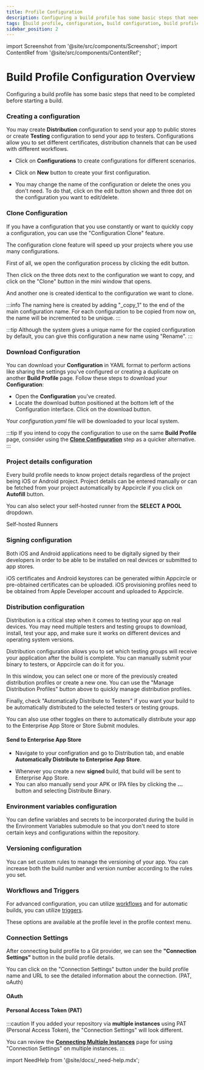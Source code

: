 ```yaml
---
title: Profile Configuration
description: Configuring a build profile has some basic steps that need to be completed before starting a build.
tags: [build profile, configuration, build configuration, build profile configuration]
sidebar_position: 2
---
```


import Screenshot from '@site/src/components/Screenshot';
import ContentRef from '@site/src/components/ContentRef';

# Build Profile Configuration Overview

Configuring a build profile has some basic steps that need to be completed before starting a build.

### Creating a configuration

You may create **Distribution** configuration to send your app to public stores or create **Testing** configuration to send your app to testers. Configurations allow you to set different certificates, distribution channels that can be used with different workflows.

- Click on **Configurations** to create configurations for different scenarios.

<Screenshot url='https://cdn.appcircle.io/docs/assets/build-configuration-configuration-showcase.png' />

- Click on **New** button to create your first configuration.

<Screenshot url='https://cdn.appcircle.io/docs/assets/build-configuration-another-configuration.png' />

- You may change the name of the configuration or delete the ones you don't need. To do that, click on the edit button shown and three dot on the configuration you want to edit/delete.

<Screenshot url='https://cdn.appcircle.io/docs/assets/clone-1.png' />

### Clone Configuration

If you have a configuration that you use constantly or want to quickly copy a configuration, you can use the "Configuration Clone" feature.

The configuration clone feature will speed up your projects where you use many configurations.

First of all, we open the configuration process by clicking the edit button.

<Screenshot url='https://cdn.appcircle.io/docs/assets/clone-1.png' />

Then click on the three dots next to the configuration we want to copy, and click on the "Clone" button in the mini window that opens.

<Screenshot url='https://cdn.appcircle.io/docs/assets/clone-2.png' />

And another one is created identical to the configuration we want to clone.

<Screenshot url='https://cdn.appcircle.io/docs/assets/clone-3.png' />

:::info
The naming here is created by adding "\_copy_1" to the end of the main configuration name. For each configuration to be copied from now on, the name will be incremented to be unique.
:::

:::tip
Although the system gives a unique name for the copied configuration by default, you can give this configuration a new name using "Rename".
:::

### Download Configuration

You can download your **Configuration** in YAML format to perform actions like sharing the settings you've configured or creating a duplicate on another **Build Profile** page. Follow these steps to download your **Configuration**:

- Open the **Configuration** you've created.
- Locate the download button positioned at the bottom left of the Configuration interface. Click on the download button.
  <Screenshot url='https://cdn.appcircle.io/docs/assets/build-profile-download-component.png' />

Your _configuration.yaml_ file will be downloaded to your local system.

:::tip
If you intend to copy the configuration to use on the same **Build Profile** page, consider using the [**Clone Configuration**](#clone-configuration) step as a quicker alternative.
:::

### Project details configuration

Every build profile needs to know project details regardless of the project being iOS or Android project. Project details can be entered manually or can be fetched from your project automatically by Appcircle if you click on **Autofill** button.

You can also select your self-hosted runner from the **SELECT A POOL** dropdown.

<ContentRef url="/self-hosted-appcircle/self-hosted-runner">
  Self-hosted Runners
</ContentRef>

<Screenshot url='https://cdn.appcircle.io/docs/assets/build-profile-ios-fetch.png' />

### Signing configuration

Both iOS and Android applications need to be digitally signed by their developers in order to be able to be installed on real devices or submitted to app stores.

iOS certificates and Android keystores can be generated within Appcircle or pre-obtained certificates can be uploaded. iOS provisioning profiles need to be obtained from Apple Developer account and uploaded to Appcircle.

<Screenshot url='https://cdn.appcircle.io/docs/assets/build-profile-ios-signing-configuration.png' />

### Distribution configuration

Distribution is a critical step when it comes to testing your app on real devices. You may need multiple testers and testing groups to download, install, test your app, and make sure it works on different devices and operating system versions.

Distribution configuration allows you to set which testing groups will receive your application after the build is complete. You can manually submit your binary to testers, or Appcircle can do it for you.

In this window, you can select one or more of the previously created distribution profiles or create a new one. You can use the "Manage Distribution Profiles" button above to quickly manage distribution profiles.

Finally, check "Automatically Distribute to Testers" if you want your build to be automatically distributed to the selected testers or testing groups.

<Screenshot url='https://cdn.appcircle.io/docs/assets/multiple-dist-build-1.png' />

You can also use other toggles on there to automatically distribute your app to the Enterprise App Store or Store Submit modules.

#### Send to Enterprise App Store

- Navigate to your configration and go to Distribution tab, and enable **Automatically Distribute to Enterprise App Store**.

<Screenshot url='https://cdn.appcircle.io/docs/assets/BE-4225-build.png' />

- Whenever you create a new **signed** build, that build will be sent to Enterprise App Store.
- You can also manually send your APK or IPA files by clicking the **...** button and selecting Distribute Binary.

<Screenshot url='https://cdn.appcircle.io/docs/assets/BE-4225-binary.png' />

### Environment variables configuration

You can define variables and secrets to be incorporated during the build in the Environment Variables submodule so that you don't need to store certain keys and configurations within the repository.

<Screenshot url='https://cdn.appcircle.io/docs/assets/build-configuration-env-variables.png' />

### Versioning configuration

You can set custom rules to manage the versioning of your app. You can increase both the build number and version number according to the rules you set.

<Screenshot url='https://cdn.appcircle.io/docs/assets/build-configuration-versioning.png' />

### Workflows and Triggers

For advanced configuration, you can utilize [workflows](/workflows) and for automatic builds, you can utilize [triggers](build-manually-or-with-triggers#automatic-build).

These options are available at the profile level in the profile context menu.

<Screenshot url='https://cdn.appcircle.io/docs/assets/build-configuration-workflow-trigger-showcase.png' />

### Connection Settings

After connecting build profile to a Git provider, we can see the **"Connection Settings"** button in the build profile details.

<Screenshot url='https://cdn.appcircle.io/docs/assets/connection-settings-main-1.png' />

You can click on the "Connection Settings" button under the build profile name and URL to see the detailed information about the connection. (PAT, oAuth)

#### OAuth

<Screenshot url='https://cdn.appcircle.io/docs/assets/connection-settings-main-2.png' />

#### Personal Access Token (PAT)

<Screenshot url='https://cdn.appcircle.io/docs/assets/connection-settings-main-3.png' />

:::caution
If you added your repository via **multiple instances** using PAT (Personal Access Token), the "Connection Settings" will look different.

You can review the [**Connecting Multiple Instances**](/build/manage-the-connections/adding-a-build-profile/connecting-multiple-instance#connection-settings-for-multiple-instances) page for using "Connection Settings" on multiple instances.
:::

import NeedHelp from '@site/docs/\_need-help.mdx';

<NeedHelp />
